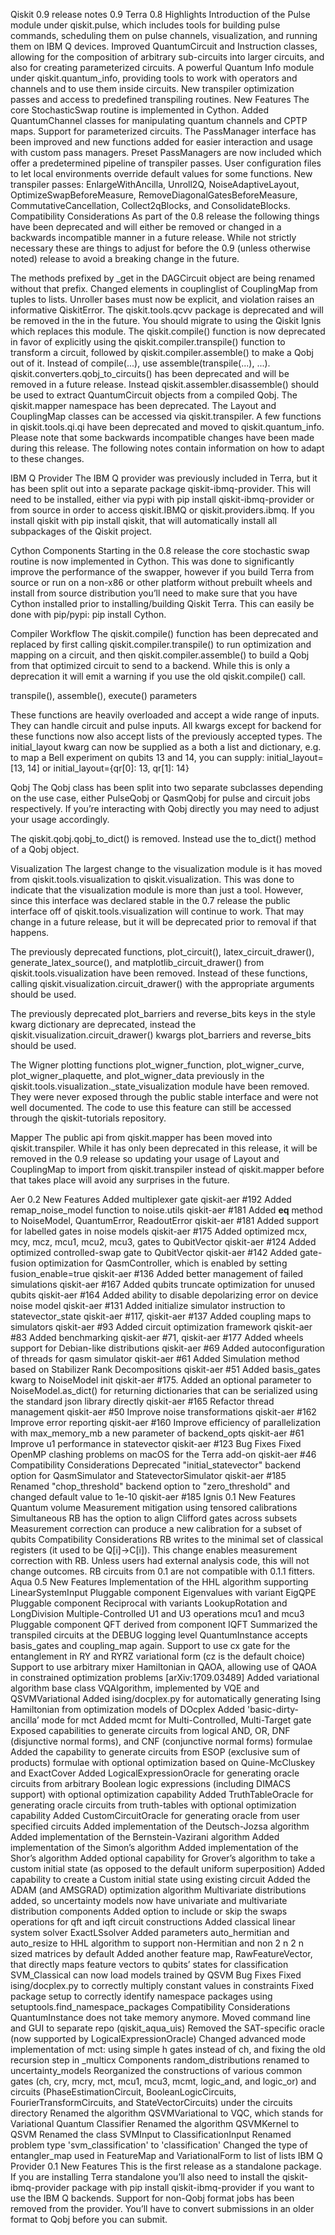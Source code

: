 Qiskit 0.9 release notes
0.9
Terra 0.8
Highlights
Introduction of the Pulse module under qiskit.pulse, which includes tools for building pulse commands, scheduling them on pulse channels, visualization, and running them on IBM Q devices.
Improved QuantumCircuit and Instruction classes, allowing for the composition of arbitrary sub-circuits into larger circuits, and also for creating parameterized circuits.
A powerful Quantum Info module under qiskit.quantum_info, providing tools to work with operators and channels and to use them inside circuits.
New transpiler optimization passes and access to predefined transpiling routines.
New Features
The core StochasticSwap routine is implemented in Cython.
Added QuantumChannel classes for manipulating quantum channels and CPTP maps.
Support for parameterized circuits.
The PassManager interface has been improved and new functions added for easier interaction and usage with custom pass managers.
Preset PassManagers are now included which offer a predetermined pipeline of transpiler passes.
User configuration files to let local environments override default values for some functions.
New transpiler passes: EnlargeWithAncilla, Unroll2Q, NoiseAdaptiveLayout, OptimizeSwapBeforeMeasure, RemoveDiagonalGatesBeforeMeasure, CommutativeCancellation, Collect2qBlocks, and ConsolidateBlocks.
Compatibility Considerations
As part of the 0.8 release the following things have been deprecated and will either be removed or changed in a backwards incompatible manner in a future release. While not strictly necessary these are things to adjust for before the 0.9 (unless otherwise noted) release to avoid a breaking change in the future.

The methods prefixed by _get in the DAGCircuit object are being renamed without that prefix.
Changed elements in couplinglist of CouplingMap from tuples to lists.
Unroller bases must now be explicit, and violation raises an informative QiskitError.
The qiskit.tools.qcvv package is deprecated and will be removed in the in the future. You should migrate to using the Qiskit Ignis which replaces this module.
The qiskit.compile() function is now deprecated in favor of explicitly using the qiskit.compiler.transpile() function to transform a circuit, followed by qiskit.compiler.assemble() to make a Qobj out of it. Instead of compile(...), use assemble(transpile(...), ...).
qiskit.converters.qobj_to_circuits() has been deprecated and will be removed in a future release. Instead qiskit.assembler.disassemble() should be used to extract QuantumCircuit objects from a compiled Qobj.
The qiskit.mapper namespace has been deprecated. The Layout and CouplingMap classes can be accessed via qiskit.transpiler.
A few functions in qiskit.tools.qi.qi have been deprecated and moved to qiskit.quantum_info.
Please note that some backwards incompatible changes have been made during this release. The following notes contain information on how to adapt to these changes.

IBM Q Provider
The IBM Q provider was previously included in Terra, but it has been split out into a separate package qiskit-ibmq-provider. This will need to be installed, either via pypi with pip install qiskit-ibmq-provider or from source in order to access qiskit.IBMQ or qiskit.providers.ibmq. If you install qiskit with pip install qiskit, that will automatically install all subpackages of the Qiskit project.

Cython Components
Starting in the 0.8 release the core stochastic swap routine is now implemented in Cython. This was done to significantly improve the performance of the swapper, however if you build Terra from source or run on a non-x86 or other platform without prebuilt wheels and install from source distribution you’ll need to make sure that you have Cython installed prior to installing/building Qiskit Terra. This can easily be done with pip/pypi: pip install Cython.

Compiler Workflow
The qiskit.compile() function has been deprecated and replaced by first calling qiskit.compiler.transpile() to run optimization and mapping on a circuit, and then qiskit.compiler.assemble() to build a Qobj from that optimized circuit to send to a backend. While this is only a deprecation it will emit a warning if you use the old qiskit.compile() call.

transpile(), assemble(), execute() parameters

These functions are heavily overloaded and accept a wide range of inputs. They can handle circuit and pulse inputs. All kwargs except for backend for these functions now also accept lists of the previously accepted types. The initial_layout kwarg can now be supplied as a both a list and dictionary, e.g. to map a Bell experiment on qubits 13 and 14, you can supply: initial_layout=[13, 14] or initial_layout={qr[0]: 13, qr[1]: 14}

Qobj
The Qobj class has been split into two separate subclasses depending on the use case, either PulseQobj or QasmQobj for pulse and circuit jobs respectively. If you’re interacting with Qobj directly you may need to adjust your usage accordingly.

The qiskit.qobj.qobj_to_dict() is removed. Instead use the to_dict() method of a Qobj object.

Visualization
The largest change to the visualization module is it has moved from qiskit.tools.visualization to qiskit.visualization. This was done to indicate that the visualization module is more than just a tool. However, since this interface was declared stable in the 0.7 release the public interface off of qiskit.tools.visualization will continue to work. That may change in a future release, but it will be deprecated prior to removal if that happens.

The previously deprecated functions, plot_circuit(), latex_circuit_drawer(), generate_latex_source(), and matplotlib_circuit_drawer() from qiskit.tools.visualization have been removed. Instead of these functions, calling qiskit.visualization.circuit_drawer() with the appropriate arguments should be used.

The previously deprecated plot_barriers and reverse_bits keys in the style kwarg dictionary are deprecated, instead the qiskit.visualization.circuit_drawer() kwargs plot_barriers and reverse_bits should be used.

The Wigner plotting functions plot_wigner_function, plot_wigner_curve, plot_wigner_plaquette, and plot_wigner_data previously in the qiskit.tools.visualization._state_visualization module have been removed. They were never exposed through the public stable interface and were not well documented. The code to use this feature can still be accessed through the qiskit-tutorials repository.

Mapper
The public api from qiskit.mapper has been moved into qiskit.transpiler. While it has only been deprecated in this release, it will be removed in the 0.9 release so updating your usage of Layout and CouplingMap to import from qiskit.transpiler instead of qiskit.mapper before that takes place will avoid any surprises in the future.

Aer 0.2
New Features
Added multiplexer gate qiskit-aer #192
Added remap_noise_model function to noise.utils qiskit-aer #181
Added __eq__ method to NoiseModel, QuantumError, ReadoutError qiskit-aer #181
Added support for labelled gates in noise models qiskit-aer #175
Added optimized mcx, mcy, mcz, mcu1, mcu2, mcu3, gates to QubitVector qiskit-aer #124
Added optimized controlled-swap gate to QubitVector qiskit-aer #142
Added gate-fusion optimization for QasmController, which is enabled by setting fusion_enable=true qiskit-aer #136
Added better management of failed simulations qiskit-aer #167
Added qubits truncate optimization for unused qubits qiskit-aer #164
Added ability to disable depolarizing error on device noise model qiskit-aer #131
Added initialize simulator instruction to statevector_state qiskit-aer #117, qiskit-aer #137
Added coupling maps to simulators qiskit-aer #93
Added circuit optimization framework qiskit-aer #83
Added benchmarking qiskit-aer #71, qiskit-aer #177
Added wheels support for Debian-like distributions qiskit-aer #69
Added autoconfiguration of threads for qasm simulator qiskit-aer #61
Added Simulation method based on Stabilizer Rank Decompositions qiskit-aer #51
Added basis_gates kwarg to NoiseModel init qiskit-aer #175.
Added an optional parameter to NoiseModel.as_dict() for returning dictionaries that can be serialized using the standard json library directly qiskit-aer #165
Refactor thread management qiskit-aer #50
Improve noise transformations qiskit-aer #162
Improve error reporting qiskit-aer #160
Improve efficiency of parallelization with max_memory_mb a new parameter of backend_opts qiskit-aer #61
Improve u1 performance in statevector qiskit-aer #123
Bug Fixes
Fixed OpenMP clashing problems on macOS for the Terra add-on qiskit-aer #46
Compatibility Considerations
Deprecated "initial_statevector" backend option for QasmSimulator and StatevectorSimulator qiskit-aer #185
Renamed "chop_threshold" backend option to "zero_threshold" and changed default value to 1e-10 qiskit-aer #185
Ignis 0.1
New Features
Quantum volume
Measurement mitigation using tensored calibrations
Simultaneous RB has the option to align Clifford gates across subsets
Measurement correction can produce a new calibration for a subset of qubits
Compatibility Considerations
RB writes to the minimal set of classical registers (it used to be Q[i]->C[i]). This change enables measurement correction with RB. Unless users had external analysis code, this will not change outcomes. RB circuits from 0.1 are not compatible with 0.1.1 fitters.
Aqua 0.5
New Features
Implementation of the HHL algorithm supporting LinearSystemInput
Pluggable component Eigenvalues with variant EigQPE
Pluggable component Reciprocal with variants LookupRotation and LongDivision
Multiple-Controlled U1 and U3 operations mcu1 and mcu3
Pluggable component QFT derived from component IQFT
Summarized the transpiled circuits at the DEBUG logging level
QuantumInstance accepts basis_gates and coupling_map again.
Support to use cx gate for the entanglement in RY and RYRZ variational form (cz is the default choice)
Support to use arbitrary mixer Hamiltonian in QAOA, allowing use of QAOA in constrained optimization problems [arXiv:1709.03489]
Added variational algorithm base class VQAlgorithm, implemented by VQE and QSVMVariational
Added ising/docplex.py for automatically generating Ising Hamiltonian from optimization models of DOcplex
Added 'basic-dirty-ancilla’ mode for mct
Added mcmt for Multi-Controlled, Multi-Target gate
Exposed capabilities to generate circuits from logical AND, OR, DNF (disjunctive normal forms), and CNF (conjunctive normal forms) formulae
Added the capability to generate circuits from ESOP (exclusive sum of products) formulae with optional optimization based on Quine-McCluskey and ExactCover
Added LogicalExpressionOracle for generating oracle circuits from arbitrary Boolean logic expressions (including DIMACS support) with optional optimization capability
Added TruthTableOracle for generating oracle circuits from truth-tables with optional optimization capability
Added CustomCircuitOracle for generating oracle from user specified circuits
Added implementation of the Deutsch-Jozsa algorithm
Added implementation of the Bernstein-Vazirani algorithm
Added implementation of the Simon’s algorithm
Added implementation of the Shor’s algorithm
Added optional capability for Grover’s algorithm to take a custom initial state (as opposed to the default uniform superposition)
Added capability to create a Custom initial state using existing circuit
Added the ADAM (and AMSGRAD) optimization algorithm
Multivariate distributions added, so uncertainty models now have univariate and multivariate distribution components
Added option to include or skip the swaps operations for qft and iqft circuit constructions
Added classical linear system solver ExactLSsolver
Added parameters auto_hermitian and auto_resize to HHL algorithm to support non-Hermitian and non 
2
n
2 
n
  sized matrices by default
Added another feature map, RawFeatureVector, that directly maps feature vectors to qubits’ states for classification
SVM_Classical can now load models trained by QSVM
Bug Fixes
Fixed ising/docplex.py to correctly multiply constant values in constraints
Fixed package setup to correctly identify namespace packages using setuptools.find_namespace_packages
Compatibility Considerations
QuantumInstance does not take memory anymore.
Moved command line and GUI to separate repo (qiskit_aqua_uis)
Removed the SAT-specific oracle (now supported by LogicalExpressionOracle)
Changed advanced mode implementation of mct: using simple h gates instead of ch, and fixing the old recursion step in _multicx
Components random_distributions renamed to uncertainty_models
Reorganized the constructions of various common gates (ch, cry, mcry, mct, mcu1, mcu3, mcmt, logic_and, and logic_or) and circuits (PhaseEstimationCircuit, BooleanLogicCircuits, FourierTransformCircuits, and StateVectorCircuits) under the circuits directory
Renamed the algorithm QSVMVariational to VQC, which stands for Variational Quantum Classifier
Renamed the algorithm QSVMKernel to QSVM
Renamed the class SVMInput to ClassificationInput
Renamed problem type 'svm_classification' to 'classification'
Changed the type of entangler_map used in FeatureMap and VariationalForm to list of lists
IBM Q Provider 0.1
New Features
This is the first release as a standalone package. If you are installing Terra standalone you’ll also need to install the qiskit-ibmq-provider package with pip install qiskit-ibmq-provider if you want to use the IBM Q backends.
Support for non-Qobj format jobs has been removed from the provider. You’ll have to convert submissions in an older format to Qobj before you can submit.